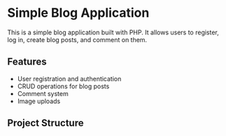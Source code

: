 # Simple Blog Application

This is a simple blog application built with PHP. It allows users to register, log in, create blog posts, and comment on them.

## Features

- User registration and authentication
- CRUD operations for blog posts
- Comment system
- Image uploads

## Project Structure
